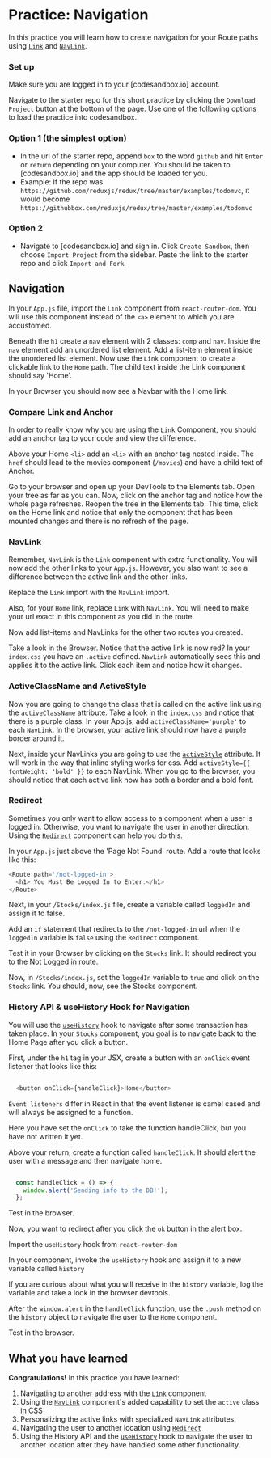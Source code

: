 # Practice: Navigation

In this practice you will learn how to create navigation for your Route paths
using [`Link`][link] and [`NavLink`][navlink].

### Set up

Make sure you are logged in to your [codesandbox.io] account.

Navigate to the starter repo for this short practice by clicking the `Download
Project` button at the bottom of the page. Use one of the following options to
load the practice into codesandbox.

### Option 1 (the simplest option)

- In the url of the starter repo, append `box` to the word `github` and hit
  `Enter` or `return` depending on your computer. You should be taken to
  [codesandbox.io] and the app should be loaded for you.
- Example: If the repo was
  `https://github.com/reduxjs/redux/tree/master/examples/todomvc`, it would
  become `https://githubbox.com/reduxjs/redux/tree/master/examples/todomvc`

### Option 2

- Navigate to [codesandbox.io] and sign in. Click `Create Sandbox`, then choose
 `Import Project` from the sidebar. Paste the link to the starter repo and
 click `Import and Fork`.

## Navigation

In your `App.js` file, import the `Link` component from `react-router-dom`. You
will use this component instead of the `<a>` element to which you are
accustomed.

Beneath the `h1` create a `nav` element with 2 classes: `comp` and `nav`. Inside
the `nav` element add an unordered list element. Add a list-item element inside
the unordered list element. Now use the `Link` component to create a clickable
link to the `Home` path. The child text inside the Link component should say
'Home'.

In your Browser you should now see a Navbar with the Home link.

### Compare Link and Anchor

In order to really know why you are using the `Link` Component, you should add
an anchor tag to your code and view the difference.

Above your Home `<li>` add an `<li>` with an anchor tag nested inside. The
`href` should lead to the movies component (`/movies`) and have a child text of
Anchor.

Go to your browser and open up your DevTools to the Elements tab. Open your tree
as far as you can. Now, click on the anchor tag and notice how the whole page
refreshes. Reopen the tree in the Elements tab. This time, click on the Home
link and notice that only the component that has been mounted changes and there
is no refresh of the page.

### NavLink

Remember, `NavLink` is the `Link` component with extra functionality. You will
now add the other links to your `App.js`. However, you also want to see a
difference between the active link and the other links.

Replace the `Link` import with the `NavLink` import.

Also, for your `Home` link, replace `Link` with `NavLink`. You will need to make
your url exact in this component as you did in the route.

Now add list-items and NavLinks for the other two routes you created.

Take a look in the Browser. Notice that the active link is now red? In your
`index.css` you have an `.active` defined. `NavLink`   automatically sees this and
applies it to the active link. Click each item and notice how it changes.

### ActiveClassName and ActiveStyle

Now you are going to change the class that is called on the active link using
the [`activeClassName`][active-classname] attribute. Take a look in the
`index.css` and notice that there is a purple class. In your App.js, add
`activeClassName='purple'` to each `NavLink`. In the browser, your active link
should now have a purple border around it.

Next, inside your NavLinks you are going to use the [`activeStyle`][activestyle]
attribute. It will work in the way that inline styling works for css. Add
`activeStyle={{ fontWeight: 'bold' }}` to each NavLink. When you go to the
browser, you should notice that each active link now has both a border and a
bold font.

### Redirect

Sometimes you only want to allow access to a component when a user is logged in.
Otherwise, you want to navigate the user in another direction. Using the
[`Redirect`][redirect] component can help you do this.

In your `App.js` just above the 'Page Not Found' route. Add a route that looks
like this:

```js
<Route path='/not-logged-in'>
  <h1> You Must Be Logged In to Enter.</h1>
</Route>
```

Next, in your `/Stocks/index.js` file, create a variable called `loggedIn` and
assign it to false.

Add an `if` statement that redirects to the `/not-logged-in` url when the
`loggedIn` variable is `false` using the `Redirect` component.

Test it in your Browser by clicking on the `Stocks` link. It should redirect you
to the Not Logged in route.

Now, in `/Stocks/index.js`, set the `loggedIn` variable to `true` and click on
the `Stocks` link. You should, now, see the Stocks component.

### History API & useHistory Hook for Navigation

You will use the [`useHistory`][usehistory] hook to navigate after some
transaction has taken place. In your `Stocks` component, you goal is to navigate
back to the Home Page after you click a button.

First, under the `h1` tag in your JSX, create a button with an `onClick` event
listener that looks like this:

```js

  <button onClick={handleClick}>Home</button>

```

`Event listeners` differ in React in that the event listener is camel cased and
will always be assigned to a function.

Here you have set the `onClick` to take the function handleClick, but you have
not written it yet.

Above your return, create a function called `handleClick`. It should alert the
user with a message and then navigate home.

```js

  const handleClick = () => {
    window.alert('Sending info to the DB!');
  };

```

Test in the browser.

Now, you want to redirect after you click the `ok` button in the alert box.

Import the `useHistory` hook from `react-router-dom`

In your component, invoke the `useHistory` hook and assign it to a new variable
called `history`

If you are curious about what you will receive in the `history` variable, log
the variable and take a look in the browser devtools.

After the `window.alert` in the `handleClick` function, use the `.push` method
on the `history` object to navigate the user to the `Home` component.

Test in the browser.

## What you have learned

**Congratulations!** In this practice you have learned:

1. Navigating to another address with the [`Link`][link] component
2. Using the [`NavLink`][navlink] component's added capability to set the
   `active` class in CSS
3. Personalizing the active links with specialized `NavLink` attributes.
4. Navigating the user to another location using [`Redirect`][redirect]
5. Using the History API and the [`useHistory`][usehistory] hook to navigate the
   user to another location after they have handled some other functionality.

[link]:https://v5.reactrouter.com/web/api/Link
[navlink]:https://v5.reactrouter.com/web/api/NavLink
[active-classname]:https://v5.reactrouter.com/web/api/NavLink/activeclassname-string
[activestyle]:https://v5.reactrouter.com/web/api/NavLink/activestyle-object
[redirect]:https://v5.reactrouter.com/web/api/Redirect
[usehistory]:https://v5.reactrouter.com/web/api/Hooks/usehistory
[code-sandbox]:http://www.codesandbox.io